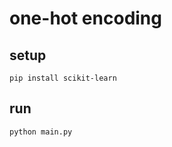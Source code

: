 # one-hot encoding

## setup

```shell
pip install scikit-learn
```

## run

```shell
python main.py
```
